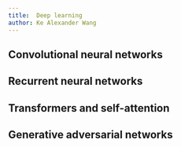 ```yaml
---
title:  Deep learning
author: Ke Alexander Wang
---
```


## Convolutional neural networks

## Recurrent neural networks

## Transformers and self-attention

## Generative adversarial networks